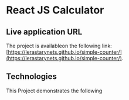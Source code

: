# React JS Calculator

## Live application URL

The project is availableon the following link: [https://lerastarynets.github.io/simple-counter/](https://lerastarynets.github.io/simple-counter/).

## Technologies

This Project demonstrates the following
